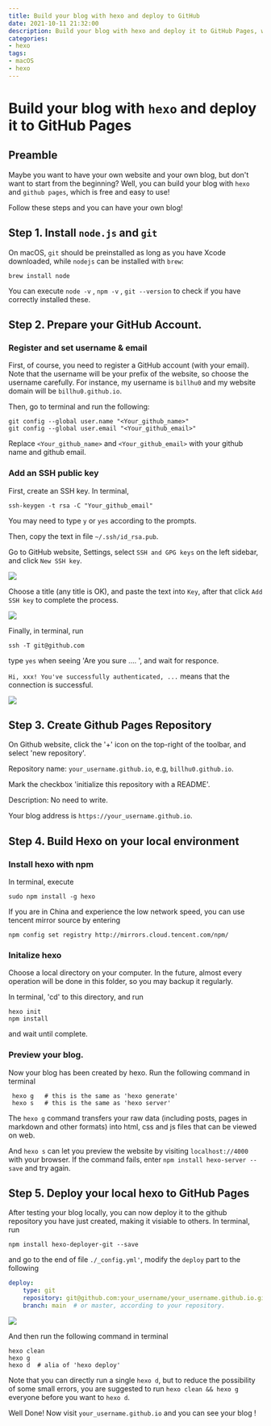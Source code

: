 ```yaml
---
title: Build your blog with hexo and deploy to GitHub
date: 2021-10-11 21:32:00
description: Build your blog with hexo and deploy it to GitHub Pages, which is completely free and easy to use. (This is my first tutorial post written in English.)
categories: 
- hexo
tags:
- macOS
- hexo
---
```


# Build your blog with `hexo` and deploy it to GitHub Pages

## Preamble

Maybe you want to have your own website and your own blog, but don't want to start from the beginning?  Well, you can build your blog with  `hexo`  and  `github pages`, which is free and easy to use! 

Follow these steps and you can have your own blog!

## Step 1. Install  `node.js` and  `git`

On macOS, `git` should be preinstalled as long as you have Xcode downloaded, while
`nodejs` can be installed with `brew`:
```shell
brew install node
```
You can execute `node -v` , `npm -v` , `git --version` to check if you have correctly installed these.

## Step 2. Prepare your GitHub Account.

### Register and set username & email

First, of course, you need to register a GitHub account (with your email). Note that the username will be your prefix of the website, so choose the username carefully. For instance, my username is `billhu0` and my website domain will be `billhu0.github.io`.

Then, go to terminal and run the following:

```shell
git config --global user.name "<Your_github_name>"
git config --global user.email "<Your_github_email>"
```

Replace `<Your_github_name>` and `<Your_github_email>` with your github name and github email. 

### Add an SSH public key

First, create an SSH key. In terminal, 
```shell
ssh-keygen -t rsa -C "Your_github_email"
```
You may need to type `y` or `yes` according to the prompts. 

Then, copy the text in file `~/.ssh/id_rsa.pub`.

Go to GitHub website, Settings, select `SSH and GPG keys` on the left sidebar, and click `New SSH key`.

![](06_hexo/SSH_1.jpg)

Choose a title (any title is OK), and paste the text into `Key`, after that click `Add SSH key` to complete the process.

![](06_hexo/SSH_2.png)

Finally, in terminal, run

```shell
ssh -T git@github.com
```
type `yes` when seeing 'Are you sure .... ', and wait for responce.

`Hi, xxx! You've successfully authenticated, ...` means that the connection is successful.

![](06_hexo/SSH_3.png)


## Step 3. Create Github Pages Repository

On Github website, click the '+' icon on the top-right of the toolbar, and select 'new repository'.

Repository name:  `your_username.github.io`, e.g, `billhu0.github.io`.

Mark the checkbox 'initialize this repository with a README'.

Description: No need to write.

Your blog address is `https://your_username.github.io`.

## Step 4. Build Hexo on your local environment

### Install hexo with npm

In terminal, execute 
```shell
sudo npm install -g hexo
```

If you are in China and experience the low network speed, you can use tencent mirror source by entering 
```shell
npm config set registry http://mirrors.cloud.tencent.com/npm/
```

### Initalize hexo

Choose a local directory on your computer. In the future, almost every operation will be done in this folder, so you may backup it regularly.

In terminal, 'cd' to this directory, and run 
```shell
hexo init
npm install
```
and wait until complete.

### Preview your blog.

Now your blog has been created by hexo. Run the following command in terminal 
```shell
 hexo g   # this is the same as 'hexo generate'
 hexo s   # this is the same as 'hexo server'
```

The `hexo g` command transfers your raw data (including posts, pages in markdown and other formats) into html, css and js files that can be viewed on web. 

And `hexo s` can let you preview the website by visiting `localhost://4000` with your browser. If the command fails, enter `npm install hexo-server --save` and try again.

## Step 5. Deploy your local hexo to GitHub Pages

After testing your blog locally, you can now deploy it to the github repository you have just created, making it visiable to others.
In terminal, run 

```shell
npm install hexo-deployer-git --save
```

and go to the end of file `./_config.yml'`, modify the `deploy` part to the following 

```yml
deploy:
	type: git
	repository: git@github.com:your_username/your_username.github.io.git
	branch: main  # or master, according to your repository.
```

![](06_hexo/deploy_yml.png)


And then run the following command in terminal
```shell
hexo clean
hexo g
hexo d  # alia of 'hexo deploy'
```
Note that you can directly run a single `hexo d`, but to reduce the possibility of some small errors, you are suggested to run `hexo clean && hexo g` everyone before you want to `hexo d`.

Well Done! Now visit `your_username.github.io` and you can see your blog !
